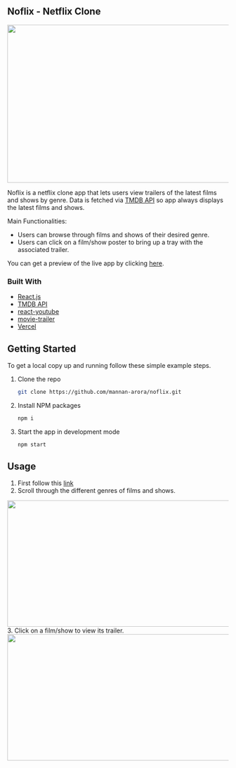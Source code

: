 
## Noflix - Netflix Clone
<img src="https://media2.giphy.com/media/4AHpzdawPJ3wWD4NS2/giphy.gif?cid=790b7611b08ab785da5b5f959e7fe974a24c60f0b41e7bc9&rid=giphy.gif&ct=g" width="640" height="360">


Noflix is a netflix clone app that lets users view trailers of the latest films and shows by genre. Data is fetched via [TMDB API](https://developers.themoviedb.org/3/getting-started/introduction) so app always displays the latest films and shows.

Main Functionalities:
* Users can browse through films and shows of their desired genre.
* Users can click on a film/show poster to bring up a tray with the associated trailer.

You can get a preview of the live app by clicking [here](https://noflix.vercel.app/).

### Built With
* [React.js](https://reactjs.org/)
* [TMDB API](https://developers.themoviedb.org/3/getting-started/introduction)
* [react-youtube](https://www.npmjs.com/package/react-youtube)
* [movie-trailer](https://www.npmjs.com/package/movie-trailer)
* [Vercel](https://vercel.com/)


## Getting Started

To get a local copy up and running follow these simple example steps.

1. Clone the repo
   ```sh
   git clone https://github.com/mannan-arora/noflix.git
   ```
2. Install NPM packages
   ```sh
   npm i
   ```
3. Start the app in development mode 
   ```sh
   npm start
   ```

## Usage
1. First follow this [link](https://noflix.vercel.app/) 
2.  Scroll through the different genres of films and shows. 
<img src="https://media.giphy.com/media/rRRWPhzlUNsa118ih6/giphy.gif" width="512" height="288">
3. Click on a film/show to view its trailer.
<img src="https://media.giphy.com/media/aJzGCDgj1ai9LpbxKZ/giphy.gif" width="512" height="288">
